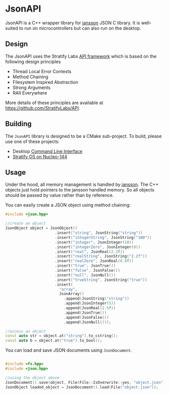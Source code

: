 # JsonAPI

JsonAPI is a C++ wrapper library for [jansson](https://github.com/akheron/jansson) JSON C library. It is well-suited to run on microcontrollers but can also run on the desktop.

## Design

The JsonAPI uses the Stratify Labs [API framework](https://github.com/StratifyLabs/API) which is based on the following design principles

- Thread Local Error Contexts
- Method Chaining
- Filesystem Inspired Abstraction
- Strong Arguments
- RAII Everywhere

More details of these principles are available at https://github.com/StratifyLabs/API.

## Building

The `JsonAPI` library is designed to be a CMake sub-project. To build, please use one of these projects:

- Desktop [Command Line Interface](https://github.com/StratifyLabs/cli)
- [Stratify OS on Nucleo-144](https://github.com/StratifyLabs/StratifyOS-Nucleo144)

## Usage

Under the hood, all memory management is handled by [jansson](https://github.com/akheron/jansson). The C++ objects just hold pointers to the jansson handled memory. So all objects should be passed by value rather than by reference.

You can easily create a JSON object using method chaining:

```c++
#include <json.hpp>

//create an object
JsonObject object = JsonObject()
                      .insert("string", JsonString("string"))
                      .insert("integerString", JsonString("100"))
                      .insert("integer", JsonInteger(10))
                      .insert("integerZero", JsonInteger(0))
                      .insert("real", JsonReal(2.2f))
                      .insert("realString", JsonString("2.2f"))
                      .insert("realZero", JsonReal(0.0f))
                      .insert("true", JsonTrue())
                      .insert("false", JsonFalse())
                      .insert("null", JsonNull())
                      .insert("trueString", JsonString("true"))
                      .insert(
                        "array",
                        JsonArray()
                          .append(JsonString("string"))
                          .append(JsonInteger(5))
                          .append(JsonReal(2.5f))
                          .append(JsonTrue())
                          .append(JsonFalse())
                          .append(JsonNull()));

//access an object
const auto str = object.at("string").to_cstring();
const auto b = object.at("true").to_bool();
```

You can load and save JSON documents using `JsonDocument`.

```c++

#include <fs.hpp>
#include <json.hpp>

//using the object above
JsonDocument().save(object, File(File::IsOverwrite::yes, "object.json"));
JsonObject loaded_object = JsonDocument().load(File("object.json"));
```